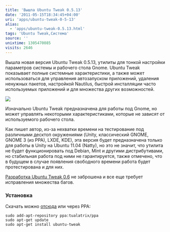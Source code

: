 ```yaml
---
title: 'Вышла Ubuntu Tweak 0.5.13'
date: '2011-05-15T18:34:45+04:00'
uri: 'apps/ubuntu-tweak-0-5-13'
alias: 
  - 'apps/ubuntu-tweak-0.5.13.html'
tags: 'Ubuntu Tweak,Система'
source: ''
unixtime: 1305470085
visits: 2646
---
```

Вышла новая версия Ubuntu Tweak 0.5.13, утилиты для тонкой настройки параметров системы и рабочего стола Gnome. Ubuntu Tweak показывает полные системные характеристики, а также может использоваться для управления автозапуском приложений, удаления ненужных пакетов, настройкой Nautilus, быстрой инсталляции часто используемых приложений и для множества других возможностей.

[![](img/2011/05/15/18-00/ubuntu-tweak-5722103929-o.jpg)](img/2011/05/15/18-00/ubuntu-tweak-5722103929-o.jpg)

Изначально Ubuntu Tweak предназначена для работы под Gnome, но может управлять некоторыми характеристиками, которые не зависят от используемого рабочего стола.

Как пишет автор, из-за нехватки времени на тестирование под различными десктоп окружениями (Unity, классический GNOME, GNOME 3 (из PPA), LXDE, KDE), эта версия будет предназначена только для работы в Unity на Ubuntu 11.04 (Natty), но это не значит, что утилита не будет функционировать под Debian, Mint и другими дистрибутивами, но стабильная работа под ними не гарантируется, также отмечено, что в будущем в случае появления свободного времени работа будет протестирована и для них.

[Разработка Ubuntu Tweak 0.6](apps/ubuntu-tweak-0-6-0) не заброшена и все еще требует исправления множества багов.

### Установка

Скачать можно [отсюда](http://launchpad.net/ubuntu-tweak/0.5.x/0.5.13/+download/ubuntu-tweak_0.5.13-1~natty1_all.deb) или через PPA:

```
sudo add-apt-repository ppa:tualatrix/ppa
sudo apt-get update
sudo apt-get install ubuntu-tweak
```

